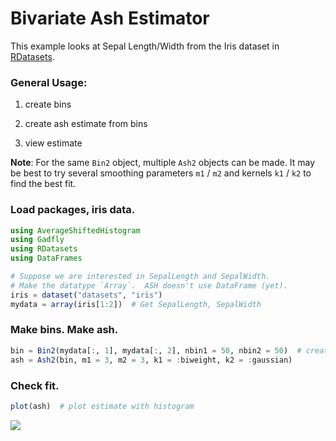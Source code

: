 
# Bivariate Ash Estimator

This example looks at Sepal Length/Width from the Iris dataset in
[RDatasets](https://github.com/johnmyleswhite/RDatasets.jl).

### General Usage:

1) create bins

2) create ash estimate from bins

3) view estimate

**Note**: For the same `Bin2` object, multiple `Ash2` objects can be made.  It may
be best to try several smoothing parameters `m1` / `m2` and kernels `k1` / `k2` to
find the best fit.


### Load packages, iris data.
````julia
using AverageShiftedHistogram
using Gadfly
using RDatasets
using DataFrames

# Suppose we are interested in SepalLength and SepalWidth.
# Make the datatype `Array`.  ASH doesn't use DataFrame (yet).
iris = dataset("datasets", "iris")
mydata = array(iris[1:2])  # Get SepalLength, SepalWidth
````







### Make bins.  Make ash.

````julia
bin = Bin2(mydata[:, 1], mydata[:, 2], nbin1 = 50, nbin2 = 50)  # create bins
ash = Ash2(bin, m1 = 3, m2 = 3, k1 = :biweight, k2 = :gaussian)
````







### Check fit.

````julia
plot(ash)  # plot estimate with histogram
````





![](https://raw.githubusercontent.com/joshday/AverageShiftedHistogram.jl/master/doc/examples/figures/ash2_ex.png)
